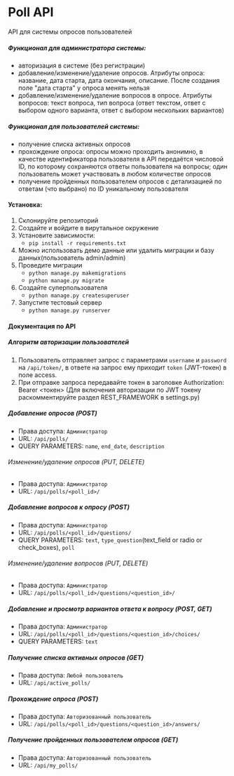 # Poll API
API для системы опросов пользователей

##### Функционал для администратора системы:
- авторизация в системе (без регистрации)
- добавление/изменение/удаление опросов. Атрибуты опроса: название, дата старта, дата окончания, описание. После создания поле "дата старта" у опроса менять нельзя
- добавление/изменение/удаление вопросов в опросе. Атрибуты вопросов: текст вопроса, тип вопроса (ответ текстом, ответ с выбором одного варианта, ответ с выбором нескольких вариантов)

##### Функционал для пользователей системы:
- получение списка активных опросов
- прохождение опроса: опросы можно проходить анонимно, в качестве идентификатора пользователя в API передаётся числовой ID, по которому сохраняются ответы пользователя на вопросы; один пользователь может участвовать в любом количестве опросов
- получение пройденных пользователем опросов с детализацией по ответам (что выбрано) по ID уникальному пользователя

#### Установка:
1. Склонируйте репозиторий
2. Создайте и войдите в вирутальное окружение
3. Установите зависимости:
    - `pip install -r requirements.txt`
4. Можно использовать демо данные или удалить миграции и базу данных(пользователь admin/admin)
5. Проведите миграции
    - `python manage.py makemigrations`
    - `python manage.py migrate`
6. Создайте суперпользователя
    - `python manage.py createsuperuser`
7. Запустите тестовый сервер
    - `python manage.py runserver`
    
#### Документация по API
   
##### Алгоритм авторизации пользователей
1. Пользователь отправляет запрос с параметрами `username` и `password` на `/api/token/`, в ответе на запрос ему приходит `token` (JWT-токен) в поле access.
2. При отправке запроса передавайте токен в заголовке Authorization: Bearer <токен>
(Для включения авторизации по JWT токену раскомментируйте раздел REST_FRAMEWORK в settings.py)

##### Добавление опросов (POST)
- Права доступа: `Администратор`
- URL: `/api/polls/`
- QUERY PARAMETERS: `name`, `end_date`, `description`
###### Изменение/удаление опросов (PUT, DELETE)
- Права доступа: `Администратор`
- URL: `/api/polls/<poll_id>/`

##### Добавление вопросов к опросу (POST)
- Права доступа: `Администратор`
- URL: `/api/polls/<poll_id>/questions/`
- QUERY PARAMETERS: `text`, `type_question`(text_field or radio or check_boxes), `poll`
###### Изменение/удаление вопросов (PUT, DELETE)
- Права доступа: `Администратор`
- URL: `/api/polls/<poll_id>/questions/<question_id>/`
##### Добавление и просмотр вариантов ответа к вопросу (POST, GET)
- Права доступа: `Администратор`
- URL: `/api/polls/<poll_id>/questions/<question_id>/choices/`
- QUERY PARAMETERS: `text`

##### Получение списка активных опросов (GET)
- Права доступа: `Любой пользователь`
- URL: `/api/active_polls/`

##### Прохождение опроса (POST)
- Права доступа: `Авторизованный пользователь`
- URL: `/api/polls/<poll_id>/questions/<question_id>/answers/`

##### Получение пройденных пользователем опросов (GET)
- Права доступа: `Авторизованный пользователь`
- URL: `/api/my_polls/`
